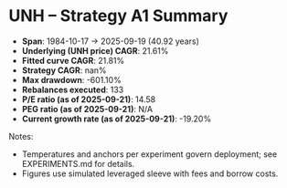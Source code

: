 # UNH – Strategy A1 Summary

- **Span**: 1984-10-17 → 2025-09-19 (40.92 years)
- **Underlying (UNH price) CAGR**: 21.61%
- **Fitted curve CAGR**: 21.81%
- **Strategy CAGR**: nan%
- **Max drawdown**: -601.10%
- **Rebalances executed**: 133
- **P/E ratio (as of 2025-09-21)**: 14.58
- **PEG ratio (as of 2025-09-21)**: N/A
- **Current growth rate (as of 2025-09-21)**: -19.20%

Notes:

- Temperatures and anchors per experiment govern deployment; see EXPERIMENTS.md for details.
- Figures use simulated leveraged sleeve with fees and borrow costs.

